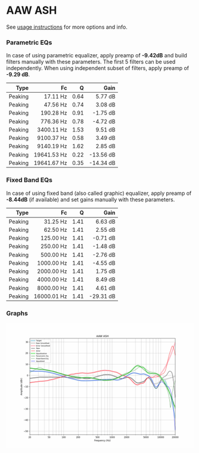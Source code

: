 # AAW ASH
See [usage instructions](https://github.com/jaakkopasanen/AutoEq#usage) for more options and info.

### Parametric EQs
In case of using parametric equalizer, apply preamp of **-9.42dB** and build filters manually
with these parameters. The first 5 filters can be used independently.
When using independent subset of filters, apply preamp of **-9.29 dB**.

| Type    | Fc          |    Q | Gain      |
|--------:|------------:|-----:|----------:|
| Peaking | 17.11 Hz    | 0.64 | 5.77 dB   |
| Peaking | 47.56 Hz    | 0.74 | 3.08 dB   |
| Peaking | 190.28 Hz   | 0.91 | -1.75 dB  |
| Peaking | 776.36 Hz   | 0.78 | -4.72 dB  |
| Peaking | 3400.11 Hz  | 1.53 | 9.51 dB   |
| Peaking | 9100.37 Hz  | 0.58 | 3.49 dB   |
| Peaking | 9140.19 Hz  | 1.62 | 2.85 dB   |
| Peaking | 19641.53 Hz | 0.22 | -13.56 dB |
| Peaking | 19641.67 Hz | 0.35 | -14.34 dB |

### Fixed Band EQs
In case of using fixed band (also called graphic) equalizer, apply preamp of **-8.44dB**
(if available) and set gains manually with these parameters.

| Type    | Fc          |    Q | Gain      |
|--------:|------------:|-----:|----------:|
| Peaking | 31.25 Hz    | 1.41 | 6.63 dB   |
| Peaking | 62.50 Hz    | 1.41 | 2.55 dB   |
| Peaking | 125.00 Hz   | 1.41 | -0.71 dB  |
| Peaking | 250.00 Hz   | 1.41 | -1.48 dB  |
| Peaking | 500.00 Hz   | 1.41 | -2.76 dB  |
| Peaking | 1000.00 Hz  | 1.41 | -4.55 dB  |
| Peaking | 2000.00 Hz  | 1.41 | 1.75 dB   |
| Peaking | 4000.00 Hz  | 1.41 | 8.49 dB   |
| Peaking | 8000.00 Hz  | 1.41 | 4.61 dB   |
| Peaking | 16000.01 Hz | 1.41 | -29.31 dB |

### Graphs
![](./AAW%20ASH.png)